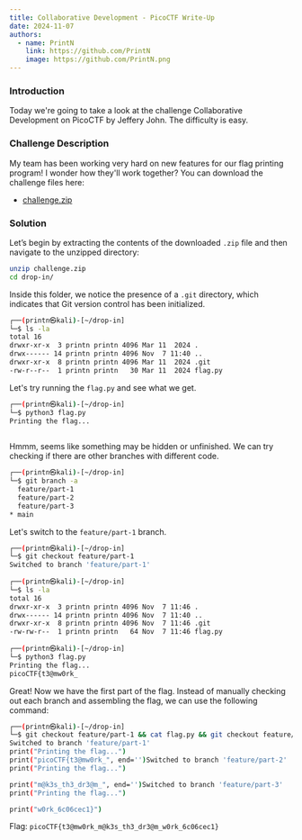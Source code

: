 ```yaml
---
title: Collaborative Development - PicoCTF Write-Up
date: 2024-11-07
authors:
  - name: PrintN
    link: https://github.com/PrintN
    image: https://github.com/PrintN.png
---
```

### Introduction
Today we're going to take a look at the challenge Collaborative Development on PicoCTF by Jeffery John. The difficulty is easy.

### Challenge Description
My team has been working very hard on new features for our flag printing program! I wonder how they'll work together? You can download the challenge files here:
- [challenge.zip](https://artifacts.picoctf.net/c_titan/178/challenge.zip)

### Solution
Let’s begin by extracting the contents of the downloaded `.zip` file and then navigate to the unzipped directory:
```bash
unzip challenge.zip
cd drop-in/
```

Inside this folder, we notice the presence of a `.git` directory, which indicates that Git version control has been initialized. 
```bash
┌──(printn㉿kali)-[~/drop-in]
└─$ ls -la
total 16
drwxr-xr-x  3 printn printn 4096 Mar 11  2024 .
drwx------ 14 printn printn 4096 Nov  7 11:40 ..
drwxr-xr-x  8 printn printn 4096 Mar 11  2024 .git
-rw-r--r--  1 printn printn   30 Mar 11  2024 flag.py
```

Let's try running the `flag.py` and see what we get.
```bash
┌──(printn㉿kali)-[~/drop-in]
└─$ python3 flag.py 
Printing the flag...
                      
```

Hmmm, seems like something may be hidden or unfinished. We can try checking if there are other branches with different code.
```bash
┌──(printn㉿kali)-[~/drop-in]
└─$ git branch -a                                                                                                  
  feature/part-1
  feature/part-2
  feature/part-3
* main
```

Let's switch to the `feature/part-1` branch.
```bash
┌──(printn㉿kali)-[~/drop-in]
└─$ git checkout feature/part-1
Switched to branch 'feature/part-1'
                                                                                                                           
┌──(printn㉿kali)-[~/drop-in]
└─$ ls -la
total 16
drwxr-xr-x  3 printn printn 4096 Nov  7 11:46 .
drwx------ 14 printn printn 4096 Nov  7 11:40 ..
drwxr-xr-x  8 printn printn 4096 Nov  7 11:46 .git
-rw-rw-r--  1 printn printn   64 Nov  7 11:46 flag.py
                                                                                                                           
┌──(printn㉿kali)-[~/drop-in]
└─$ python3 flag.py
Printing the flag...
picoCTF{t3@mw0rk_
```

Great! Now we have the first part of the flag. Instead of manually checking out each branch and assembling the flag, we can use the following command:
```bash
┌──(printn㉿kali)-[~/drop-in]
└─$ git checkout feature/part-1 && cat flag.py && git checkout feature/part-2 && cat flag.py && git checkout feature/part-3&& cat flag.py
Switched to branch 'feature/part-1'
print("Printing the flag...")
print("picoCTF{t3@mw0rk_", end='')Switched to branch 'feature/part-2'
print("Printing the flag...")

print("m@k3s_th3_dr3@m_", end='')Switched to branch 'feature/part-3'
print("Printing the flag...")

print("w0rk_6c06cec1}")
```

Flag: ```picoCTF{t3@mw0rk_m@k3s_th3_dr3@m_w0rk_6c06cec1}```